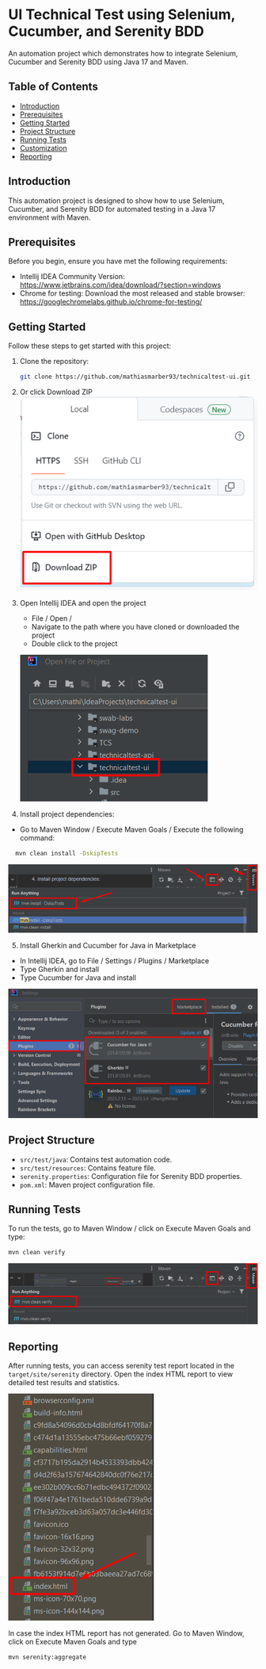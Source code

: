 # UI Technical Test using Selenium, Cucumber, and Serenity BDD
An automation project which demonstrates how to integrate Selenium, Cucumber and Serenity BDD using Java 17 and Maven.

## Table of Contents
- [Introduction](#introduction)
- [Prerequisites](#prerequisites)
- [Getting Started](#getting-started)
- [Project Structure](#project-structure)
- [Running Tests](#running-tests)
- [Customization](#customization)
- [Reporting](#reporting)

## Introduction
This automation project is designed to show how to use Selenium, Cucumber, and Serenity BDD for automated testing in a Java 17 environment with Maven.

## Prerequisites
Before you begin, ensure you have met the following requirements:
- Intellij IDEA Community Version: https://www.jetbrains.com/idea/download/?section=windows
- Chrome for testing: Download the most released and stable browser: https://googlechromelabs.github.io/chrome-for-testing/

## Getting Started
Follow these steps to get started with this project:

1. Clone the repository:
   ```bash
   git clone https://github.com/mathiasmarber93/technicaltest-ui.git
   ```
   
2. Or click Download ZIP
![img.png](img.png)

3. Open Intellij IDEA and open the project

   - File / Open /
   - Navigate to the path where you have cloned or downloaded the project
   - Double click to the project
   
   ![img_2.png](img_2.png)
   

4. Install project dependencies:

- Go to Maven Window / Execute Maven Goals / Execute the following command:
   
 ```bash
   mvn clean install -DskipTests 
   ```
![img_4.png](img_4.png)

5. Install Gherkin and Cucumber for Java in Marketplace
- In Intellij IDEA, go to File / Settings / Plugins / Marketplace
- Type Gherkin and install
- Type Cucumber for Java and install

![img_7.png](img_7.png)

## Project Structure
- `src/test/java`: Contains test automation code.
- `src/test/resources`: Contains feature file.
- `serenity.properties`: Configuration file for Serenity BDD properties.
- `pom.xml`: Maven project configuration file.

## Running Tests
To run the tests, go to Maven Window / click on Execute Maven Goals and type:
```bash
mvn clean verify
```
![img_8.png](img_8.png)

## Reporting
After running tests, you can access serenity test report located in the `target/site/serenity` directory. Open the index HTML report to view detailed test results and statistics.

![img_5.png](img_5.png)

In case the index HTML report has not generated. Go to Maven Window, click on Execute Maven Goals and type
```bash
mvn serenity:aggregate
```

